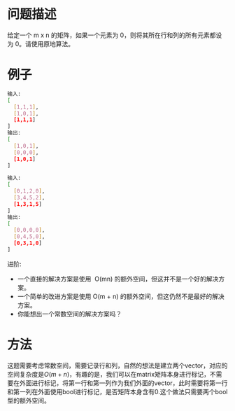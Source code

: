 # 问题描述

给定一个 m x n 的矩阵，如果一个元素为 0，则将其所在行和列的所有元素都设为 0。请使用原地算法。

# 例子

```bash
输入: 
[
  [1,1,1],
  [1,0,1],
  [1,1,1]
]
输出: 
[
  [1,0,1],
  [0,0,0],
  [1,0,1]
]

输入: 
[
  [0,1,2,0],
  [3,4,5,2],
  [1,3,1,5]
]
输出: 
[
  [0,0,0,0],
  [0,4,5,0],
  [0,3,1,0]
]
```
进阶:

- 一个直接的解决方案是使用  O(mn) 的额外空间，但这并不是一个好的解决方案。
- 一个简单的改进方案是使用 O(m + n) 的额外空间，但这仍然不是最好的解决方案。
- 你能想出一个常数空间的解决方案吗？


# 方法

这题需要考虑常数空间，需要记录行和列，自然的想法是建立两个vector，对应的空间复杂度是$O(m+n)$，有趣的是，我们可以在matrix矩阵本身进行标记，不需要在外面进行标记，将第一行和第一列作为我们外面的vector，此时需要将第一行和第一列在外面使用bool进行标记，是否矩阵本身含有0.这个做法只需要两个bool型的额外空间。

